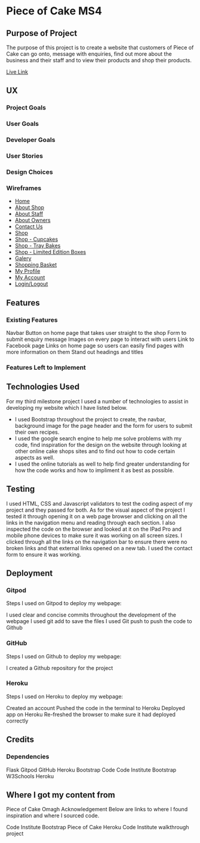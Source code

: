 # Piece of Cake MS4 

## Purpose of Project
The purpose of this project is to create a website that customers of Piece of Cake can go onto, message with enquiries, find out more about the business and their staff and to view their products and shop their products.

<a href=''>Live Link</a>

## UX
### Project Goals

### User Goals

### Developer Goals

### User Stories

### Design Choices


### Wireframes
* <a href='#'>Home</a>
* <a href='#'>About Shop</a>
* <a href='#'>About Staff</a>
* <a href='#'>About Owners</a>
* <a href='#'>Contact Us</a>
* <a href='#'>Shop</a>
* <a href='#'>Shop - Cupcakes</a>
* <a href='#'>Shop - Tray Bakes</a>
* <a href='#'>Shop - Limited Edition Boxes</a>
* <a href='#'>Galery</a>
* <a href='#'>Shopping Basket</a>
* <a href='#'>My Profile</a>
* <a href='#'>My Account</a>
* <a href='#'>Login/Logout</a>


## Features
### Existing Features
Navbar
Button on home page that takes user straight to the shop
Form to submit enquiry message
Images on every page to interact with users
Link to Facebook page
Links on home page so users can easily find pages with more information on them
Stand out headings and titles
### Features Left to Implement

## Technologies Used
For my third milestone project I used a number of technologies to assist in developing my website which I have listed below.

* I used Bootstrap throughout the project to create, the navbar, background image for the page header and the form for users to submit their own recipes.
* I used the google search engine to help me solve problems with my code, find inspiration for the design on the website through looking at other online cake shops sites and to find out how to code certain aspects as well.
* I used the online tutorials as well to help find greater understanding for how the code works and how to impliment it as best as possible.
## Testing
I used HTML, CSS and Javascript validators to test the coding aspect of my project and they passed for both. As for the visual aspect of the project I tested it through opening it on a web page browser and clicking on all the links in the navigation menu and reading through each section. I also inspected the code on the browser and looked at it on the IPad Pro and mobile phone devices to make sure it was working on all screen sizes. I clicked through all the links on the navigation bar to ensure there were no broken links and that external links opened on a new tab. I used the contact form to ensure it was working.

## Deployment
### Gitpod
Steps I used on Gitpod to deploy my webpage:

I used clear and concise commits throughout the development of the webpage
I used git add to save the files
I used Git push to push the code to Github
### GitHub
Steps I used on Github to deploy my webpage:

I created a Github repository for the project
### Heroku
Steps I used on Heroku to deploy my webpage:

Created an account
Pushed the code in the terminal to Heroku
Deployed app on Heroku
Re-freshed the browser to make sure it had deployed correctly
## Credits
### Dependencies
Flask
Gitpod
GitHub
Heroku
Bootstrap
Code
Code Institute
Bootstrap
W3Schools
Heroku
## Where I got my content from
Piece of Cake Omagh
Acknowledgement
Below are links to where I found inspiration and where I sourced code.

Code Institute
Bootstrap
Piece of Cake
Heroku
Code Institute walkthrough project
